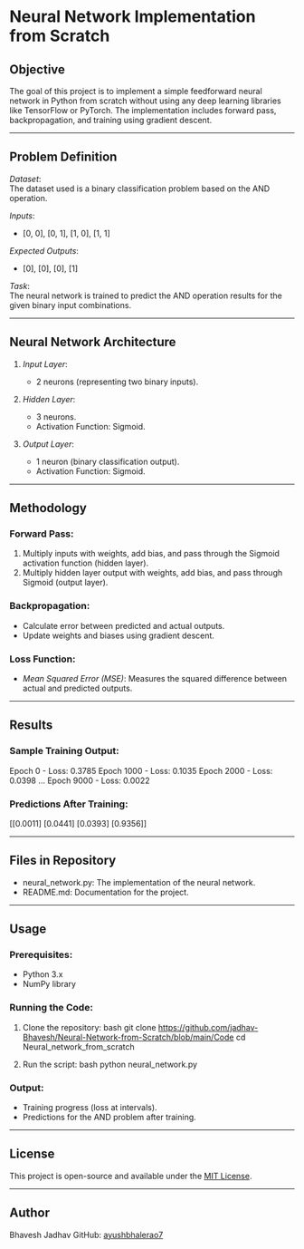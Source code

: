 # Neural Network Implementation from Scratch

## Objective
The goal of this project is to implement a simple feedforward neural network in Python from scratch without using any deep learning libraries like TensorFlow or PyTorch. The implementation includes forward pass, backpropagation, and training using gradient descent.

---

## Problem Definition
*Dataset*:  
The dataset used is a binary classification problem based on the AND operation.  

*Inputs*:  
- [0, 0], [0, 1], [1, 0], [1, 1]

*Expected Outputs*:  
- [0], [0], [0], [1]

*Task*:  
The neural network is trained to predict the AND operation results for the given binary input combinations.

---

## Neural Network Architecture
1. *Input Layer*:  
   - 2 neurons (representing two binary inputs).

2. *Hidden Layer*:  
   - 3 neurons.  
   - Activation Function: Sigmoid.

3. *Output Layer*:  
   - 1 neuron (binary classification output).  
   - Activation Function: Sigmoid.

---

## Methodology
### Forward Pass:
1. Multiply inputs with weights, add bias, and pass through the Sigmoid activation function (hidden layer).
2. Multiply hidden layer output with weights, add bias, and pass through Sigmoid (output layer).

### Backpropagation:
- Calculate error between predicted and actual outputs.
- Update weights and biases using gradient descent.

### Loss Function:
- *Mean Squared Error (MSE)*: Measures the squared difference between actual and predicted outputs.

---

## Results
### Sample Training Output:

Epoch 0 - Loss: 0.3785
Epoch 1000 - Loss: 0.1035
Epoch 2000 - Loss: 0.0398
...
Epoch 9000 - Loss: 0.0022


### Predictions After Training:

[[0.0011]
 [0.0441]
 [0.0393]
 [0.9356]]


---

## Files in Repository
- neural_network.py: The implementation of the neural network.
- README.md: Documentation for the project.

---

## Usage
### Prerequisites:
- Python 3.x
- NumPy library

### Running the Code:
1. Clone the repository:
   bash
   git clone https://github.com/jadhav-Bhavesh/Neural-Network-from-Scratch/blob/main/Code
   cd Neural_network_from_scratch
   
2. Run the script:
   bash
   python neural_network.py
   

### Output:
- Training progress (loss at intervals).  
- Predictions for the AND problem after training.

---

## License
This project is open-source and available under the [MIT License](LICENSE).

---

## Author
Bhavesh Jadhav
GitHub: [ayushbhalerao7](https://github.com/ayushbhalerao7)
